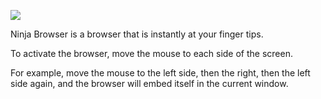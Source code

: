 ![](https://i.cloudup.com/xNVSOtf4J2.png)


Ninja Browser is a browser that is instantly at your finger tips.

To activate the browser, move the mouse to each side of the screen.

For example, move the mouse to the left side, then the right, then the left side again, and the browser will embed itself in the current window. 
